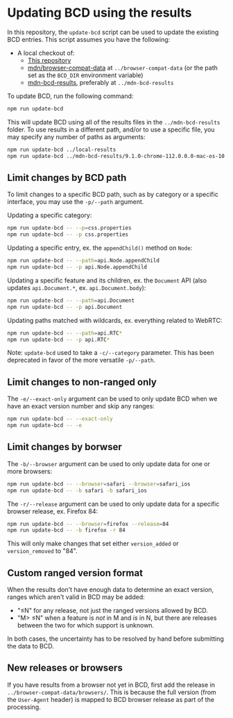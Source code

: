 # Updating BCD using the results

In this repository, the `update-bcd` script can be used to update the existing BCD entries. This script assumes you have the following:

- A local checkout of:
  - [This repository](https://github.com/GooborgStudios/mdn-bcd-collector)
  - [mdn/browser-compat-data](https://github.com/mdn/browser-compat-data) at `../browser-compat-data` (or the path set as the `BCD_DIR` environment variable)
  - [mdn-bcd-results](https://github.com/GooborgStudios/mdn-bcd-results), preferably at `../mdn-bcd-results`

To update BCD, run the following command:

```sh
npm run update-bcd
```

This will update BCD using all of the results files in the `../mdn-bcd-results` folder. To use results in a different path, and/or to use a specific file, you may specify any number of paths as arguments:

```sh
npm run update-bcd ../local-results
npm run update-bcd ../mdn-bcd-results/9.1.0-chrome-112.0.0.0-mac-os-10.15.7-79d130f929.json
```

## Limit changes by BCD path

To limit changes to a specific BCD path, such as by category or a specific interface, you may use the `-p/--path` argument.

Updating a specific category:

```sh
npm run update-bcd -- --p=css.properties
npm run update-bcd -- -p css.properties
```

Updating a specific entry, ex. the `appendChild()` method on `Node`:

```sh
npm run update-bcd -- --path=api.Node.appendChild
npm run update-bcd -- -p api.Node.appendChild
```

Updating a specific feature and its children, ex. the `Document` API (also updates `api.Document.*`, ex. `api.Document.body`):

```sh
npm run update-bcd -- --path=api.Document
npm run update-bcd -- -p api.Document
```

Updating paths matched with wildcards, ex. everything related to WebRTC:

```sh
npm run update-bcd -- --path=api.RTC*
npm run update-bcd -- -p api.RTC*
```

Note: `update-bcd` used to take a `-c/--category` parameter. This has been deprecated in favor of the more versatile `-p/--path`.

## Limit changes to non-ranged only

The `-e/--exact-only` argument can be used to only update BCD when we have an exact version number and skip any ranges:

```sh
npm run update-bcd -- --exact-only
npm run update-bcd -- -e
```

## Limit changes by borwser

The `-b/--browser` argument can be used to only update data for one or more browsers:

```sh
npm run update-bcd -- --browser=safari --browser=safari_ios
npm run update-bcd -- -b safari -b safari_ios
```

The `-r/--release` argument can be used to only update data for a specific browser release, ex. Firefox 84:

```sh
npm run update-bcd -- --browser=firefox --release=84
npm run update-bcd -- -b firefox -r 84
```

This will only make changes that set either `version_added` or `version_removed` to "84".

## Custom ranged version format

When the results don't have enough data to determine an exact version, ranges which aren't valid in BCD may be added:

- "≤N" for any release, not just the ranged versions allowed by BCD.
- "M> ≤N" when a feature is _not_ in M and _is_ in N, but there are releases between the two for which support is unknown.

In both cases, the uncertainty has to be resolved by hand before submitting the data to BCD.

## New releases or browsers

If you have results from a browser not yet in BCD, first add the release in `../browser-compat-data/browsers/`. This is because the full version (from the `User-Agent` header) is mapped to BCD browser release as part of the processing.
